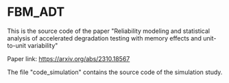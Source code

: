 # FBM_ADT
This is the source code of the paper "Reliability modeling and statistical analysis of accelerated degradation testing with memory effects and unit-to-unit variability"

Paper link: https://arxiv.org/abs/2310.18567

The file "code_simulation" contains the source code of the simulation study.
